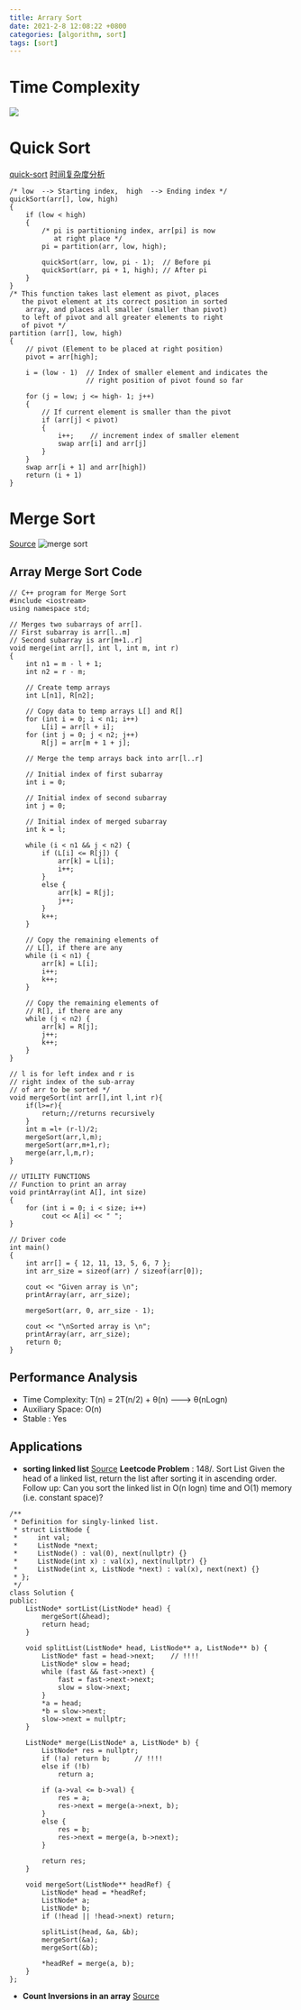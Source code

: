 ```yaml
---
title: Arrary Sort
date: 2021-2-8 12:08:22 +0800
categories: [algorithm, sort]
tags: [sort]
---
```

# Time Complexity
![](../assets/img/sample/sort-algorithms.png)

# Quick Sort
[quick-sort](https://www.geeksforgeeks.org/quick-sort/)
[时间复杂度分析](https://zhuanlan.zhihu.com/p/341201904)
```
/* low  --> Starting index,  high  --> Ending index */
quickSort(arr[], low, high)
{
    if (low < high)
    {
        /* pi is partitioning index, arr[pi] is now
           at right place */
        pi = partition(arr, low, high);

        quickSort(arr, low, pi - 1);  // Before pi
        quickSort(arr, pi + 1, high); // After pi
    }
}
/* This function takes last element as pivot, places
   the pivot element at its correct position in sorted
    array, and places all smaller (smaller than pivot)
   to left of pivot and all greater elements to right
   of pivot */
partition (arr[], low, high)
{
    // pivot (Element to be placed at right position)
    pivot = arr[high];

    i = (low - 1)  // Index of smaller element and indicates the
                   // right position of pivot found so far

    for (j = low; j <= high- 1; j++)
    {
        // If current element is smaller than the pivot
        if (arr[j] < pivot)
        {
            i++;    // increment index of smaller element
            swap arr[i] and arr[j]
        }
    }
    swap arr[i + 1] and arr[high])
    return (i + 1)
}
```

# Merge Sort
[Source](https://www.geeksforgeeks.org/merge-sort/)
![merge sort](/assets/img/sample/Merge-Sort-Tutorial.png)
## Array Merge Sort Code
```cplusplus
// C++ program for Merge Sort
#include <iostream>
using namespace std;

// Merges two subarrays of arr[].
// First subarray is arr[l..m]
// Second subarray is arr[m+1..r]
void merge(int arr[], int l, int m, int r)
{
	int n1 = m - l + 1;
	int n2 = r - m;

	// Create temp arrays
	int L[n1], R[n2];

	// Copy data to temp arrays L[] and R[]
	for (int i = 0; i < n1; i++)
		L[i] = arr[l + i];
	for (int j = 0; j < n2; j++)
		R[j] = arr[m + 1 + j];

	// Merge the temp arrays back into arr[l..r]

	// Initial index of first subarray
	int i = 0;

	// Initial index of second subarray
	int j = 0;

	// Initial index of merged subarray
	int k = l;

	while (i < n1 && j < n2) {
		if (L[i] <= R[j]) {
			arr[k] = L[i];
			i++;
		}
		else {
			arr[k] = R[j];
			j++;
		}
		k++;
	}

	// Copy the remaining elements of
	// L[], if there are any
	while (i < n1) {
		arr[k] = L[i];
		i++;
		k++;
	}

	// Copy the remaining elements of
	// R[], if there are any
	while (j < n2) {
		arr[k] = R[j];
		j++;
		k++;
	}
}

// l is for left index and r is
// right index of the sub-array
// of arr to be sorted */
void mergeSort(int arr[],int l,int r){
	if(l>=r){
		return;//returns recursively
	}
	int m =l+ (r-l)/2;
	mergeSort(arr,l,m);
	mergeSort(arr,m+1,r);
	merge(arr,l,m,r);
}

// UTILITY FUNCTIONS
// Function to print an array
void printArray(int A[], int size)
{
	for (int i = 0; i < size; i++)
		cout << A[i] << " ";
}

// Driver code
int main()
{
	int arr[] = { 12, 11, 13, 5, 6, 7 };
	int arr_size = sizeof(arr) / sizeof(arr[0]);

	cout << "Given array is \n";
	printArray(arr, arr_size);

	mergeSort(arr, 0, arr_size - 1);

	cout << "\nSorted array is \n";
	printArray(arr, arr_size);
	return 0;
}
```
## Performance Analysis
- Time Complexity:
T(n) = 2T(n/2) + θ(n) --->  θ(nLogn)
- Auxiliary Space: O(n)
- Stable : Yes

## Applications
- **sorting linked list**
[Source](https://www.geeksforgeeks.org/merge-sort-for-linked-list/)
  **Leetcode Problem** :
148/. Sort List
Given the head of a linked list, return the list after sorting it in ascending order.
Follow up: Can you sort the linked list in O(n logn) time and O(1) memory (i.e. constant space)?
```cplusplus
/**
 * Definition for singly-linked list.
 * struct ListNode {
 *     int val;
 *     ListNode *next;
 *     ListNode() : val(0), next(nullptr) {}
 *     ListNode(int x) : val(x), next(nullptr) {}
 *     ListNode(int x, ListNode *next) : val(x), next(next) {}
 * };
 */
class Solution {
public:
    ListNode* sortList(ListNode* head) {
        mergeSort(&head);
        return head;
    }

    void splitList(ListNode* head, ListNode** a, ListNode** b) {
        ListNode* fast = head->next;    // !!!!
        ListNode* slow = head;
        while (fast && fast->next) {
            fast = fast->next->next;
            slow = slow->next;
        }
        *a = head;
        *b = slow->next;
        slow->next = nullptr;
    }

    ListNode* merge(ListNode* a, ListNode* b) {
        ListNode* res = nullptr;
        if (!a) return b;      // !!!!
        else if (!b)
            return a;

        if (a->val <= b->val) {
            res = a;
            res->next = merge(a->next, b);
        }
        else {
            res = b;
            res->next = merge(a, b->next);
        }

        return res;
    }

    void mergeSort(ListNode** headRef) {
        ListNode* head = *headRef;
        ListNode* a;
        ListNode* b;
        if (!head || !head->next) return;

        splitList(head, &a, &b);
        mergeSort(&a);
        mergeSort(&b);

        *headRef = merge(a, b);
    }
};
```


- **Count Inversions in an array**
[Source](https://www.geeksforgeeks.org/counting-inversions/)

